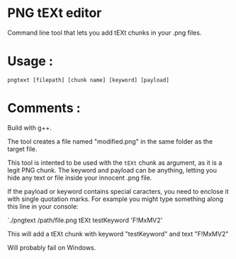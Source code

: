 # PNG tEXt editor
Command line tool that lets you add tEXt chunks in your .png files.

# Usage :
`pngtext [filepath] [chunk name] [keyword] [payload]`

# Comments : 

Build with g++.

The tool creates a file named "modified.png" in the same folder as the target file.

This tool is intented to be used with the `tEXt` chunk as argument, as it is a legit PNG chunk. The keyword and payload can be anything, letting you hide any text or file inside your innocent .png file.

If the payload or keyword contains special caracters, you need to enclose it with single quotation marks. For example you might type something along this line in your console:

`./pngtext /path/file.png tEXt testKeyword 'F!MxMV2'

This will add a tEXt chunk with keyword "testKeyword" and text "F!MxMV2"

Will probably fail on Windows.
